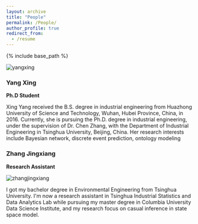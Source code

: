 ```yaml
---
layout: archive
title: "People"
permalink: /People/
author_profile: true
redirect_from:
  - /resume
---
```


{% include base_path %}

![yangxing](/image/yangxing.jpeg)

### Yang Xing

**Ph.D Student**

Xing Yang received the B.S. degree in industrial engineering from Huazhong University of Science and Technology, Wuhan, Hubei Province, China, in 2016. Currently, she is pursuing the Ph.D. degree in industrial engineering, under the supervision of Dr. Chen Zhang, with the Department of Industrial Engineering in Tsinghua University, Beijing, China. Her research interests include Bayesian network, discrete event prediction, ontology modeling

### Zhang Jingxiang

**Research Assistant**

![zhangjingxiang](/image/zhangjingxiang.jpeg)

I got my bachelor degree in Environmental Engineering from Tsinghua University. I'm now a research assistant in Tsinghua Industrial Statistics and Data Analytics Lab while pursuing my master degree in Columbia University Data Science Institute, and my research focus on casual inference in state space model.
